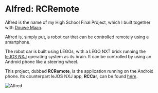 Alfred: RCRemote
================

Alfred is the name of my High School Final Project, which I built together with [Douwe Maan](https://github.com/DouweM). 

Alfred is, simply put, a robot car that can be controlled remotely using a smartphone.

The robot car is built using LEGOs, with a LEGO NXT brick running the [leJOS NXJ](http://lejos.sourceforge.net/) operating system as its brain.
It can be controlled by using an Android phone like a steering wheel.

This project, dubbed __RCRemote__, is the application running on the Android phone. Its counterpart leJOS NXJ app, __RCCar__, can be found [here](https://github.com/DouweM/RCCar).

![Alfred](http://f.cl.ly/items/1h2n3Q131o3j0e0J3L3G/Alfred.jpg)